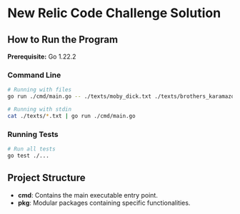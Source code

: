 
# New Relic Code Challenge Solution

## How to Run the Program

**Prerequisite:** Go 1.22.2

### Command Line
```bash
# Running with files
go run ./cmd/main.go -- ./texts/moby_dick.txt ./texts/brothers_karamazov.txt

# Running with stdin
cat ./texts/*.txt | go run ./cmd/main.go
```

### Running Tests
```bash
# Run all tests
go test ./...
```

## Project Structure

- **cmd**: Contains the main executable entry point.
- **pkg**: Modular packages containing specific functionalities.
